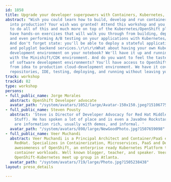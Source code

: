 ```yaml
---
id: 1858
title: Upgrade your developer superpowers with Containers, Kubernetes, and OpenShift
abstract: "Wish you could learn how to build, develop and run containers successfully
  into production? Your wish was granted! Attend this workshop and you'll learn how
  to do all of this and much more on top of the Kubernetes/OpenShift platform.\r\n\r\nYou'll
  have hands-on exercises that will walk you through from building, deploying, scaling,
  and even performing A/B testing on your applications with Kubernetes/OpenShift.
  And don't forget state: you'll be able to deploy a stateful application with a database
  and polyglot backend services.\r\n\r\nWhat about having your own Kubernetes/OpenShift
  development environment on your notebook? We'll have it up and running on this workshop
  with the Minishift/CDK environment. And do you want to feel the taste of the future
  of software development environments? You'll have access to OpenShift.io, the true
  from idea to production cloud-development environment. We have it covered: planning,
  repositories, IDE, testing, deploying, and running without leaving your browser."
track: workshop
trackid: 82
type: workshop
persons:
- full_public_name: Jorge Morales
  abstract: OpenShift Developer advocate
  avatar_path: "/system/avatars/1052/large/Avatar-150x150.jpeg?1510677584"
- full_public_name: Steven Pousty
  abstract: 'Steve is Director of Developer Advocacy for Red Hat Middleware (aka Java
    Stuff). He has spoken a lot of place and is even a JavaOne Rockstar. His talks
    are information rich, usually with demos, and informal. '
  avatar_path: "/system/avatars/898/large/NewGoodPhoto.jpg?1507659098"
- full_public_name: Veer Muchandi
  abstract: Veer Muchandi is a Principal Architect and Container/PaaS evangelist with
    RedHat. Specializes in Containerization, Microservices, PaaS and DevOps. Spreading
    awesomeness of OpenShift, an enterprise ready Kubernetes Platform to run your
    container workloads. Well known blogger, teacher, and speaker. Veer also runs
    OpenShift-Kubernetes meet up group in Atlanta.
  avatar_path: "/system/avatars/719/large/Photo.jpg?1505238438"
layout: preso_details

---
```

